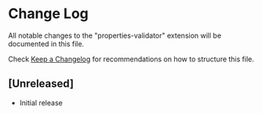 # Change Log

All notable changes to the "properties-validator" extension will be documented in this file.

Check [Keep a Changelog](http://keepachangelog.com/) for recommendations on how to structure this file.

## [Unreleased]

- Initial release